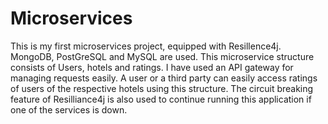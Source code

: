 # Microservices
This is my first microservices project, equipped with Resillence4j. MongoDB, PostGreSQL and MySQL are used.
This microservice structure consists of Users, hotels and ratings. I have used an API gateway for managing requests easily. A user or a third party can easily access ratings of users of the respective hotels using this structure. The circuit breaking feature of Resilliance4j is also used to continue running this application if one of the services is down. 

